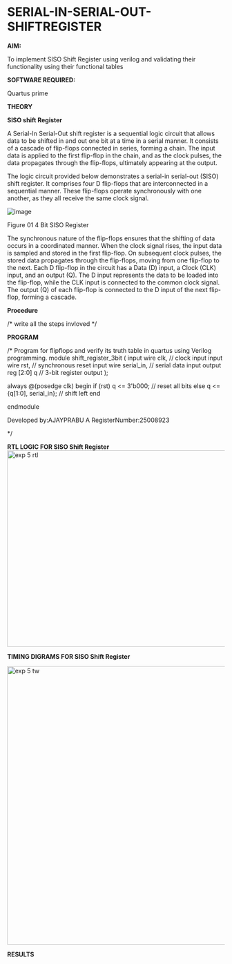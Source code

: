 # SERIAL-IN-SERIAL-OUT-SHIFTREGISTER

**AIM:**

To implement  SISO Shift Register using verilog and validating their functionality using their functional tables

**SOFTWARE REQUIRED:**

Quartus prime

**THEORY**

**SISO shift Register**

A Serial-In Serial-Out shift register is a sequential logic circuit that allows data to be shifted in and out one bit at a time in a serial manner. It consists of a cascade of flip-flops connected in series, forming a chain. The input data is applied to the first flip-flop in the chain, and as the clock pulses, the data propagates through the flip-flops, ultimately appearing at the output.

The logic circuit provided below demonstrates a serial-in serial-out (SISO) shift register. It comprises four D flip-flops that are interconnected in a sequential manner. These flip-flops operate synchronously with one another, as they all receive the same clock signal.

![image](https://github.com/naavaneetha/SERIAL-IN-SERIAL-OUT-SHIFTREGISTER/assets/154305477/e81c4072-37f9-46c6-8145-566764b74c3a)

Figure 01 4 Bit SISO Register

The synchronous nature of the flip-flops ensures that the shifting of data occurs in a coordinated manner. When the clock signal rises, the input data is sampled and stored in the first flip-flop. On subsequent clock pulses, the stored data propagates through the flip-flops, moving from one flip-flop to the next.
Each D flip-flop in the circuit has a Data (D) input, a Clock (CLK) input, and an output (Q). The D input represents the data to be loaded into the flip-flop, while the CLK input is connected to the common clock signal. The output (Q) of each flip-flop is connected to the D input of the next flip-flop, forming a cascade.

**Procedure**

/* write all the steps invloved */

**PROGRAM**

/* Program for flipflops and verify its truth table in quartus using Verilog programming.
module shift_register_3bit (
    input  wire clk,     // clock input
    input  wire rst,     // synchronous reset
    input  wire serial_in, // serial data input
    output reg  [2:0] q   // 3-bit register output
);

always @(posedge clk) begin
    if (rst)
        q <= 3'b000;          // reset all bits
    else
        q <= {q[1:0], serial_in}; // shift left
end

endmodule

Developed by:AJAYPRABU A RegisterNumber:25008923

*/

**RTL LOGIC FOR SISO Shift Register**
<img width="841" height="455" alt="exp 5 rtl" src="https://github.com/user-attachments/assets/3b411d99-b914-4d0d-82ad-3f8454a3fac7" />


**TIMING DIGRAMS FOR SISO Shift Register**

<img width="1307" height="645" alt="exp 5 tw" src="https://github.com/user-attachments/assets/4d88d1cc-3c78-487b-bd2d-996c16ea8bf0" />

**RESULTS**
